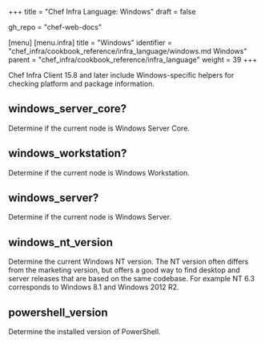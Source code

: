 +++
title = "Chef Infra Language: Windows"
draft = false

gh_repo = "chef-web-docs"

[menu]
  [menu.infra]
    title = "Windows"
    identifier = "chef_infra/cookbook_reference/infra_language/windows.md Windows"
    parent = "chef_infra/cookbook_reference/infra_language"
    weight = 39
+++

Chef Infra Client 15.8 and later include Windows-specific helpers for checking platform and package information.

## windows_server_core?

Determine if the current node is Windows Server Core.

## windows_workstation?

Determine if the current node is Windows Workstation.

## windows_server?

Determine if the current node is Windows Server.

## windows_nt_version

Determine the current Windows NT version. The NT version often differs from the marketing version, but offers a good way to find desktop and server releases that are based on the same codebase. For example NT 6.3 corresponds to Windows 8.1 and Windows 2012 R2.

## powershell_version

Determine the installed version of PowerShell.
